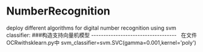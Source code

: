 # NumberRecognition
deploy different algorithms for digital number recognition
using svm classifier:
###构造支持向量机模型
-----------------------------------  
在文件OCRwithsklearn.py中
svm_classifier=svm.SVC(gamma=0.001,kernel='poly')

